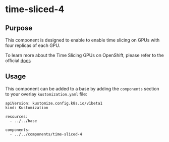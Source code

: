 # time-sliced-4

## Purpose
This component is designed to enable to enable time slicing on GPUs with four replicas of each GPU.

To learn more about the Time Slicing GPUs on OpenShift, please refer to the official [docs](
https://docs.nvidia.com/datacenter/cloud-native/openshift/latest/time-slicing-gpus-in-openshift.html)

## Usage

This component can be added to a base by adding the `components` section to your overlay `kustomization.yaml` file:

```
apiVersion: kustomize.config.k8s.io/v1beta1
kind: Kustomization

resources:
  - ../../base

components:
  - ../../components/time-sliced-4
```
